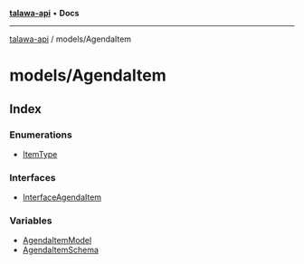 [**talawa-api**](../../README.md) • **Docs**

***

[talawa-api](../../modules.md) / models/AgendaItem

# models/AgendaItem

## Index

### Enumerations

- [ItemType](enumerations/ItemType.md)

### Interfaces

- [InterfaceAgendaItem](interfaces/InterfaceAgendaItem.md)

### Variables

- [AgendaItemModel](variables/AgendaItemModel.md)
- [AgendaItemSchema](variables/AgendaItemSchema.md)
